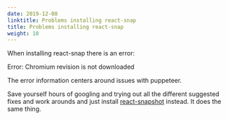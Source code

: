 ```yaml
---
date: 2019-12-08
linktitle: Problems installing react-snap
title: Problems installing react-snap
weight: 10
---
```


When installing react-snap there is an error:

Error: Chromium revision is not downloaded

The error information centers around issues with puppeteer. 

Save yourself hours of googling and trying out all the different suggested fixes and work arounds and just install [react-snapshot](https://www.npmjs.com/package/react-snapshot) instead. It does the same thing.


